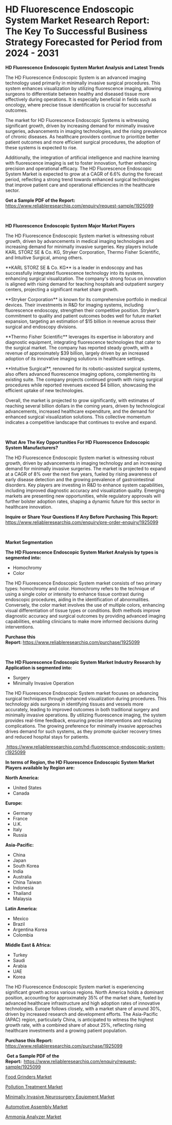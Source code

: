<p><h1>HD Fluorescence Endoscopic System Market Research Report: The Key To Successful Business Strategy Forecasted for Period from 2024 - 2031</h1></p><p><strong>HD Fluorescence Endoscopic System Market Analysis and Latest Trends</strong></p>
<p><p>The HD Fluorescence Endoscopic System is an advanced imaging technology used primarily in minimally invasive surgical procedures. This system enhances visualization by utilizing fluorescence imaging, allowing surgeons to differentiate between healthy and diseased tissue more effectively during operations. It is especially beneficial in fields such as oncology, where precise tissue identification is crucial for successful outcomes. </p><p>The market for HD Fluorescence Endoscopic Systems is witnessing significant growth, driven by increasing demand for minimally invasive surgeries, advancements in imaging technologies, and the rising prevalence of chronic diseases. As healthcare providers continue to prioritize better patient outcomes and more efficient surgical procedures, the adoption of these systems is expected to rise.</p><p>Additionally, the integration of artificial intelligence and machine learning with fluorescence imaging is set to foster innovation, further enhancing precision and operational efficacy. The HD Fluorescence Endoscopic System Market is expected to grow at a CAGR of 6.6% during the forecast period, reflecting a strong trend towards enhanced surgical technologies that improve patient care and operational efficiencies in the healthcare sector.</p></p>
<p><strong>Get a Sample PDF of the Report:&nbsp;</strong> <a href="https://www.reliableresearchiq.com/enquiry/request-sample/1925099?utm_campaign=1117&utm_medium=2&utm_source=Github&utm_content=ia&utm_term=24102024&utm_id=hd-fluorescence-endoscopic-system">https://www.reliableresearchiq.com/enquiry/request-sample/1925099</a></p>
<p>&nbsp;</p>
<p><strong>HD Fluorescence Endoscopic System Major Market Players</strong></p>
<p><p>The HD Fluorescence Endoscopic System market is witnessing robust growth, driven by advancements in medical imaging technologies and increasing demand for minimally invasive surgeries. Key players include KARL STORZ SE & Co. KG, Stryker Corporation, Thermo Fisher Scientific, and Intuitive Surgical, among others.</p><p>**KARL STORZ SE & Co. KG** is a leader in endoscopy and has successfully integrated fluorescence technology into its systems, enhancing surgical visualization. The company's strong focus on innovation is aligned with rising demand for teaching hospitals and outpatient surgery centers, projecting a significant market share growth. </p><p>**Stryker Corporation** is known for its comprehensive portfolio in medical devices. Their investments in R&D for imaging systems, including fluorescence endoscopy, strengthen their competitive position. Stryker’s commitment to quality and patient outcomes bodes well for future market expansion, targeting an estimation of $15 billion in revenue across their surgical and endoscopy divisions.</p><p>**Thermo Fisher Scientific** leverages its expertise in laboratory and diagnostic equipment, integrating fluorescence technologies that cater to the surgical market. The company has reported steady growth, with a revenue of approximately $39 billion, largely driven by an increased adoption of its innovative imaging solutions in healthcare settings.</p><p>**Intuitive Surgical**, renowned for its robotic-assisted surgical systems, also offers advanced fluorescence imaging options, complementing its existing suite. The company projects continued growth with rising surgical procedures while reported revenues exceed $4 billion, showcasing the efficient uptake of new technologies.</p><p>Overall, the market is projected to grow significantly, with estimates of reaching several billion dollars in the coming years, driven by technological advancements, increased healthcare expenditure, and the demand for enhanced surgical visualization solutions. This collective momentum indicates a competitive landscape that continues to evolve and expand.</p></p>
<p>&nbsp;</p>
<p><strong>What Are The Key Opportunities For HD Fluorescence Endoscopic System Manufacturers?</strong></p>
<p><p>The HD Fluorescence Endoscopic System market is witnessing robust growth, driven by advancements in imaging technology and an increasing demand for minimally invasive surgeries. The market is projected to expand at a CAGR of 8% over the next five years, fueled by rising awareness of early disease detection and the growing prevalence of gastrointestinal disorders. Key players are investing in R&D to enhance system capabilities, including improved diagnostic accuracy and visualization quality. Emerging markets are presenting new opportunities, while regulatory approvals will further bolster adoption rates, shaping a dynamic future for this sector in healthcare innovation.</p></p>
<p><strong>Inquire or Share Your Questions If Any Before Purchasing This Report:</strong> <a href="https://www.reliableresearchiq.com/enquiry/pre-order-enquiry/1925099?utm_campaign=1117&utm_medium=2&utm_source=Github&utm_content=ia&utm_term=24102024&utm_id=hd-fluorescence-endoscopic-system">https://www.reliableresearchiq.com/enquiry/pre-order-enquiry/1925099</a></p>
<p>&nbsp;</p>
<p><strong>Market Segmentation</strong></p>
<p><strong>The HD Fluorescence Endoscopic System Market Analysis by types is segmented into:</strong></p>
<p><ul><li>Homochromy</li><li>Color</li></ul></p>
<p><p>The HD Fluorescence Endoscopic System market consists of two primary types: homochromy and color. Homochromy refers to the technique of using a single color or intensity to enhance tissue contrast during endoscopic procedures, aiding in the identification of abnormalities. Conversely, the color market involves the use of multiple colors, enhancing visual differentiation of tissue types or conditions. Both methods improve diagnostic accuracy and surgical outcomes by providing advanced imaging capabilities, enabling clinicians to make more informed decisions during interventions.</p></p>
<p><strong>Purchase this Report:&nbsp;</strong><a href="https://www.reliableresearchiq.com/purchase/1925099?utm_campaign=1117&utm_medium=2&utm_source=Github&utm_content=ia&utm_term=24102024&utm_id=hd-fluorescence-endoscopic-system">https://www.reliableresearchiq.com/purchase/1925099</a></p>
<p>&nbsp;</p>
<p><strong>The HD Fluorescence Endoscopic System Market Industry Research by Application is segmented into:</strong></p>
<p><ul><li>Surgery</li><li>Minimally Invasive Operation</li></ul></p>
<p><p>The HD Fluorescence Endoscopic System market focuses on advancing surgical techniques through enhanced visualization during procedures. This technology aids surgeons in identifying tissues and vessels more accurately, leading to improved outcomes in both traditional surgery and minimally invasive operations. By utilizing fluorescence imaging, the system provides real-time feedback, ensuring precise interventions and reducing complications. The growing preference for minimally invasive approaches drives demand for such systems, as they promote quicker recovery times and reduced hospital stays for patients.</p></p>
<p><a href="https://www.reliableresearchiq.com/hd-fluorescence-endoscopic-system-r1925099?utm_campaign=1117&utm_medium=2&utm_source=Github&utm_content=ia&utm_term=24102024&utm_id=hd-fluorescence-endoscopic-system">&nbsp;https://www.reliableresearchiq.com/hd-fluorescence-endoscopic-system-r1925099</a></p>
<p><strong>In terms of Region, the HD Fluorescence Endoscopic System Market Players available by Region are:</strong></p>
<p>
    <p> <strong> North America: </strong>
        <ul>
            <li>United States</li>
            <li>Canada</li>
        </ul>
        </p> 
    <p> <strong> Europe: </strong>
        <ul>
            <li>Germany</li>
            <li>France</li>
            <li>U.K.</li>
            <li>Italy</li>
            <li>Russia</li>
        </ul>
        </p> 
    <p> <strong> Asia-Pacific: </strong>
        <ul>
            <li>China</li>
            <li>Japan</li>
            <li>South Korea</li>
            <li>India</li>
            <li>Australia</li>
            <li>China Taiwan</li>
            <li>Indonesia</li>
            <li>Thailand</li>
            <li>Malaysia</li>
        </ul>
        </p> 
    <p> <strong> Latin America: </strong>
        <ul>
            <li>Mexico</li>
            <li>Brazil</li>
            <li>Argentina Korea</li>
            <li>Colombia</li>
        </ul>
        </p> 
    <p> <strong> Middle East & Africa: </strong>
        <ul>
            <li>Turkey</li>
            <li>Saudi</li>
            <li>Arabia</li>
            <li>UAE</li>
            <li>Korea</li>
        </ul>
    </p>
    </p>
<p><p>The HD Fluorescence Endoscopic System market is experiencing significant growth across various regions. North America holds a dominant position, accounting for approximately 35% of the market share, fueled by advanced healthcare infrastructure and high adoption rates of innovative technologies. Europe follows closely, with a market share of around 30%, driven by increased research and development efforts. The Asia-Pacific (APAC) region, particularly China, is anticipated to witness the highest growth rate, with a combined share of about 25%, reflecting rising healthcare investments and a growing patient population.</p></p>
<p><strong>Purchase this Report: </strong><a href="https://www.reliableresearchiq.com/purchase/1925099?utm_campaign=1117&utm_medium=2&utm_source=Github&utm_content=ia&utm_term=24102024&utm_id=hd-fluorescence-endoscopic-system">https://www.reliableresearchiq.com/purchase/1925099</a></p>
<p>&nbsp;<strong>Get a Sample PDF of the Report:&nbsp;&nbsp;</strong><a href="https://www.reliableresearchiq.com/enquiry/request-sample/1925099?utm_campaign=1117&utm_medium=2&utm_source=Github&utm_content=ia&utm_term=24102024&utm_id=hd-fluorescence-endoscopic-system">https://www.reliableresearchiq.com/enquiry/request-sample/1925099</a></p>
<p><strong></strong></p>
<p><p><a href="https://issuu.com/reportprime-2/docs/food-grinders-market-size-2030.pptx_ec82c48469e177?utm_campaign=1117&utm_medium=2&utm_source=Github&utm_content=ia&utm_term=24102024&utm_id=hd-fluorescence-endoscopic-system">Food Grinders Market</a></p><p><a href="https://www.linkedin.com/pulse/pollution-treatment-market-industry-trends-forecast-period-erumc?utm_campaign=1117&utm_medium=2&utm_source=Github&utm_content=ia&utm_term=24102024&utm_id=hd-fluorescence-endoscopic-system">Pollution Treatment Market</a></p><p><a href="https://github.com/kiara3n0pau/Market-Research-Report-List-1/blob/main/minimally-invasive-neurosurgery-equipment-market.md?utm_campaign=1117&utm_medium=2&utm_source=Github&utm_content=ia&utm_term=24102024&utm_id=hd-fluorescence-endoscopic-system">Minimally Invasive Neurosurgery Equipment Market</a></p><p><a href="https://www.linkedin.com/pulse/emerging-technologies-reshaping-automotive-assembly-market-f3p1c?utm_campaign=1117&utm_medium=2&utm_source=Github&utm_content=ia&utm_term=24102024&utm_id=hd-fluorescence-endoscopic-system">Automotive Assembly Market</a></p><p><a href="https://issuu.com/reportprime-2/docs/ammonia-analyzer-market-size-2030.p_3ea6a5cddd971c?utm_campaign=1117&utm_medium=2&utm_source=Github&utm_content=ia&utm_term=24102024&utm_id=hd-fluorescence-endoscopic-system">Ammonia Analyzer Market</a></p></p>